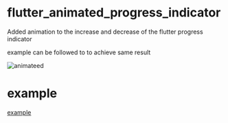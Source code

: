 # flutter_animated_progress_indicator

Added animation to the increase and decrease of the flutter progress indicator

example can be followed to to achieve same result


![animateed](https://user-images.githubusercontent.com/25157308/156144117-61d8ab70-f083-4255-944c-8918de1e02c7.gif)


# example

[example](https://github.com/abdelaziz-mahdy/flutter_animated_progress/tree/master/example)


